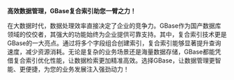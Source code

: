 **高效数据管理，GBase复合索引助您一臂之力！**

在大数据时代，数据处理效率直接决定了企业的竞争力。GBase作为国产数据库领域的佼佼者，其强大的功能始终为企业提供可靠支持。其中，复合索引技术更是GBase的一大亮点。通过将多个字段组合创建索引，复合索引能够显著提升查询速度，减少资源消耗。无论是复杂的业务场景还是海量数据存储，GBase都能凭借复合索引优化性能，让数据检索更加精准高效。选择GBase，让数据管理更智能、更便捷，为您的业务发展注入强劲动力！
